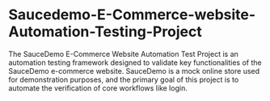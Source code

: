 # Saucedemo-E-Commerce-website-Automation-Testing-Project
The SauceDemo E-Commerce Website Automation Test Project is an automation testing framework designed to validate key functionalities of the SauceDemo e-commerce website. SauceDemo is a mock online store used for demonstration purposes, and the primary goal of this project is to automate the verification of core workflows like login.
